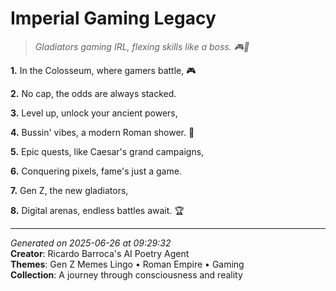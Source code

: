 # Imperial Gaming Legacy

> *Gladiators gaming IRL, flexing skills like a boss. 🎮🤯*

**1.** In the Colosseum, where gamers battle, 🎮


**2.** No cap, the odds are always stacked.


**3.** Level up, unlock your ancient powers,


**4.** Bussin' vibes, a modern Roman shower. 💪


**5.** Epic quests, like Caesar's grand campaigns,


**6.** Conquering pixels, fame's just a game.


**7.** Gen Z, the new gladiators,


**8.** Digital arenas, endless battles await. 🏆



---

*Generated on 2025-06-26 at 09:29:32*  
**Creator**: Ricardo Barroca's AI Poetry Agent  
**Themes**: Gen Z Memes Lingo • Roman Empire • Gaming  
**Collection**: A journey through consciousness and reality